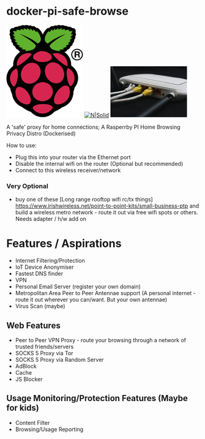 # docker-pi-safe-browse
[![N|Solid](icons/Raspi_Colour_R-200x200.png)]( http://www.raspberrypi.org )
[![N|Solid](https://www.docker.com/sites/default/files/legal/small_v.png)]( https://www.docker.com/ )
[![N|Solid](icons/Adsl-Home-Router-Broadband-Wireless-Modem-1861612.jpg)]( Borrowed )


A 'safe' proxy for home connections; A Rasperrby PI Home Browsing Privacy Distro (Dockerised)

How to use:
- Plug this into your router via the Ethernet port
- Disable the internal wifi on the router (Optional but recommended)
- Connect to this wireless receiver/network

### Very Optional
- buy one of these [Long range rooftop wifi rc/tx things] https://www.irishwireless.net/point-to-point-kits/small-business-ptp and build a wireless metro network - route it out via free wifi spots or others. Needs adapter / h/w add on

# Features / Aspirations
- Internet Filtering/Protection
- IoT Device Anonymiser
- Fastest DNS finder
- VPN
- Personal Email Server (register your own domain)
- Metropolitan Area Peer to Peer Antennae support (A personal internet - route it out wherever you can/want. But your own
antennae)
- Virus Scan (maybe)

## Web Features
- Peer to Peer VPN Proxy - route your browsing through a network of trusted friends/servers
- SOCKS 5 Proxy via Tor
- SOCKS 5 Proxy via Random Server
- AdBlock
- Cache
- JS Blocker

## Usage Monitoring/Protection Features (Maybe for kids)
- Content Filter
- Browsing/Usage Reporting



